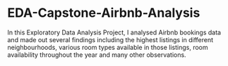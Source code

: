# EDA-Capstone-Airbnb-Analysis
In this Exploratory Data Analysis Project, I analysed Airbnb bookings data and made out several findings including the highest listings in different neighbourhoods, various room types available in those listings, room availability throughout the year and many other observations.
